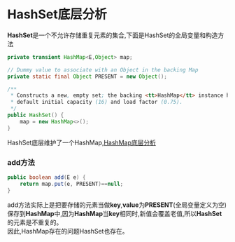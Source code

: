 # HashSet底层分析

**HashSet**是一个不允许存储重复元素的集合,下面是HashSet的全局变量和构造方法
```java
private transient HashMap<E,Object> map;

// Dummy value to associate with an Object in the backing Map
private static final Object PRESENT = new Object();

/**
 * Constructs a new, empty set; the backing <tt>HashMap</tt> instance has
 * default initial capacity (16) and load factor (0.75).
 */
public HashSet() {
    map = new HashMap<>();
}
```
HashSet底层维护了一个HashMap,[HashMap底层分析](https://github.com/changeandlove/java-base_core/tree/master/docs/collections/HashMap.md)

### add方法
```java
public boolean add(E e) {
    return map.put(e, PRESENT)==null;
}
```
add方法实际上是把要存储的元素当做**key**,**value**为**PRESENT**(全局变量定义为空)保存到**HashMap**中,因为**HashMap**当**key**相同时,新值会覆盖老值,所以**HashSet**的元素是不重复的。  
因此,HashMap存在的问题HashSet也存在。